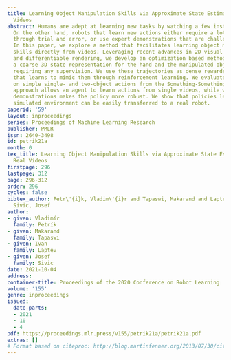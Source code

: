 ```yaml
---
title: Learning Object Manipulation Skills via Approximate State Estimation from Real
  Videos
abstract: Humans are adept at learning new tasks by watching a few instructional videos.
  On the other hand, robots that learn new actions either require a lot of effort
  through trial and error, or use expert demonstrations that are challenging to obtain.
  In this paper, we explore a method that facilitates learning object manipulation
  skills directly from videos. Leveraging recent advances in 2D visual recognition
  and differentiable rendering, we develop an optimization based method to estimate
  a coarse 3D state representation for the hand and the manipulated object(s) without
  requiring any supervision. We use these trajectories as dense rewards for an agent
  that learns to mimic them through reinforcement learning. We evaluate our method
  on simple single- and two-object actions from the Something-Something dataset. Our
  approach allows an agent to learn actions from single videos, while watching multiple
  demonstrations makes the policy more robust. We show that policies learned in a
  simulated environment can be easily transferred to a real robot.
paperid: '59'
layout: inproceedings
series: Proceedings of Machine Learning Research
publisher: PMLR
issn: 2640-3498
id: petrik21a
month: 0
tex_title: Learning Object Manipulation Skills via Approximate State Estimation from
  Real Videos
firstpage: 296
lastpage: 312
page: 296-312
order: 296
cycles: false
bibtex_author: Petr\'{i}k, Vladim\'{i}r and Tapaswi, Makarand and Laptev, Ivan and
  Sivic, Josef
author:
- given: Vladimír
  family: Petrík
- given: Makarand
  family: Tapaswi
- given: Ivan
  family: Laptev
- given: Josef
  family: Sivic
date: 2021-10-04
address:
container-title: Proceedings of the 2020 Conference on Robot Learning
volume: '155'
genre: inproceedings
issued:
  date-parts:
  - 2021
  - 10
  - 4
pdf: https://proceedings.mlr.press/v155/petrik21a/petrik21a.pdf
extras: []
# Format based on citeproc: http://blog.martinfenner.org/2013/07/30/citeproc-yaml-for-bibliographies/
---
```

